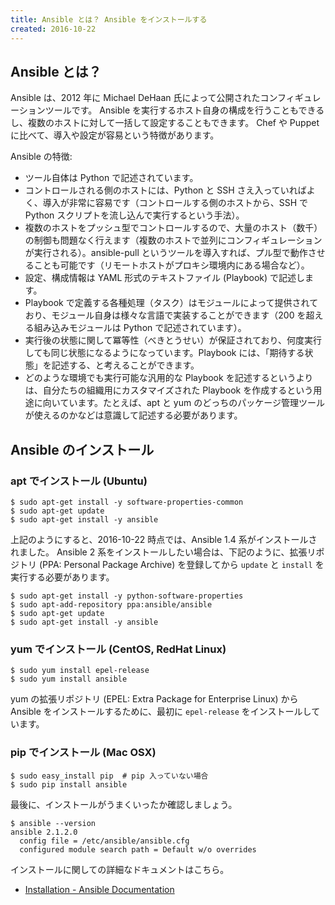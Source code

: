 ```yaml
---
title: Ansible とは？ Ansible をインストールする
created: 2016-10-22
---
```


Ansible とは？
----

Ansible は、2012 年に Michael DeHaan 氏によって公開されたコンフィギュレーションツールです。
Ansible を実行するホスト自身の構成を行うこともできるし、複数のホストに対して一括して設定することもできます。
Chef や Puppet に比べて、導入や設定が容易という特徴があります。

Ansible の特徴:

* ツール自体は Python で記述されています。
* コントロールされる側のホストには、Python と SSH さえ入っていればよく、導入が非常に容易です（コントロールする側のホストから、SSH で Python スクリプトを流し込んで実行するという手法）。
* 複数のホストをプッシュ型でコントロールするので、大量のホスト（数千）の制御も問題なく行えます（複数のホストで並列にコンフィギュレーションが実行される）。ansible-pull というツールを導入すれば、プル型で動作させることも可能です（リモートホストがプロキシ環境内にある場合など）。
* 設定、構成情報は YAML 形式のテキストファイル (Playbook) で記述します。
* Playbook で定義する各種処理（タスク）はモジュールによって提供されており、モジュール自身は様々な言語で実装することができます（200 を超える組み込みモジュールは Python で記述されています）。
* 実行後の状態に関して冪等性（べきとうせい）が保証されており、何度実行しても同じ状態になるようになっています。Playbook には、「期待する状態」を記述する、と考えることができます。
* どのような環境でも実行可能な汎用的な Playbook を記述するというよりは、自分たちの組織用にカスタマイズされた Playbook を作成するという用途に向いています。たとえば、apt と yum のどっちのパッケージ管理ツールが使えるのかなどは意識して記述する必要があります。


Ansible のインストール
----

### apt でインストール (Ubuntu)

```
$ sudo apt-get install -y software-properties-common
$ sudo apt-get update
$ sudo apt-get install -y ansible
```

上記のようにすると、2016-10-22 時点では、Ansible 1.4 系がインストールされました。
Ansible 2 系をインストールしたい場合は、下記のように、拡張リポジトリ (PPA: Personal Package Archive) を登録してから `update` と `install` を実行する必要があります。

```
$ sudo apt-get install -y python-software-properties
$ sudo apt-add-repository ppa:ansible/ansible
$ sudo apt-get update
$ sudo apt-get install -y ansible
```

### yum でインストール (CentOS, RedHat Linux)

```
$ sudo yum install epel-release
$ sudo yum install ansible
```

yum の拡張リポジトリ (EPEL: Extra Package for Enterprise Linux) から Ansible をインストールするために、最初に `epel-release` をインストールしています。

### pip でインストール (Mac OSX)

```
$ sudo easy_install pip  # pip 入っていない場合
$ sudo pip install ansible
```

最後に、インストールがうまくいったか確認しましょう。

```
$ ansible --version
ansible 2.1.2.0
  config file = /etc/ansible/ansible.cfg
  configured module search path = Default w/o overrides
```

インストールに関しての詳細なドキュメントはこちら。

* [Installation - Ansible Documentation](http://docs.ansible.com/ansible/intro_installation.html)

